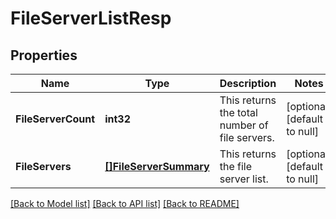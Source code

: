# FileServerListResp

## Properties
Name | Type | Description | Notes
------------ | ------------- | ------------- | -------------
**FileServerCount** | **int32** | This returns the total number of file servers. | [optional] [default to null]
**FileServers** | [**[]FileServerSummary**](FileServerSummary.md) | This returns the file server list. | [optional] [default to null]

[[Back to Model list]](../README.md#documentation-for-models) [[Back to API list]](../README.md#documentation-for-api-endpoints) [[Back to README]](../README.md)

